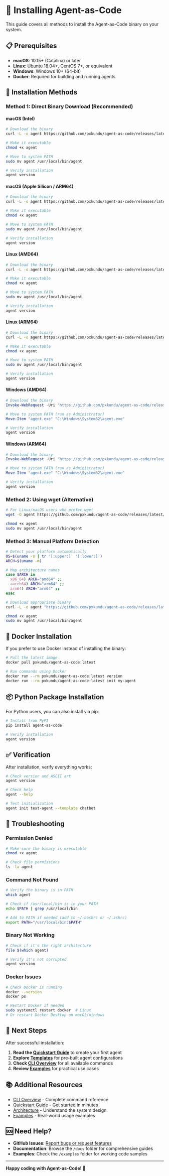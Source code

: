 # 🚀 Installing Agent-as-Code

This guide covers all methods to install the Agent-as-Code binary on your system.

## 📋 Prerequisites

- **macOS**: 10.15+ (Catalina) or later
- **Linux**: Ubuntu 18.04+, CentOS 7+, or equivalent
- **Windows**: Windows 10+ (64-bit)
- **Docker**: Required for building and running agents

## 🔧 Installation Methods

### Method 1: Direct Binary Download (Recommended)

#### macOS (Intel)
```bash
# Download the binary
curl -L -o agent https://github.com/pxkundu/agent-as-code/releases/latest/download/agent-darwin-amd64

# Make it executable
chmod +x agent

# Move to system PATH
sudo mv agent /usr/local/bin/agent

# Verify installation
agent version
```

#### macOS (Apple Silicon / ARM64)
```bash
# Download the binary
curl -L -o agent https://github.com/pxkundu/agent-as-code/releases/latest/download/agent-darwin-arm64

# Make it executable
chmod +x agent

# Move to system PATH
sudo mv agent /usr/local/bin/agent

# Verify installation
agent version
```

#### Linux (AMD64)
```bash
# Download the binary
curl -L -o agent https://github.com/pxkundu/agent-as-code/releases/latest/download/agent-linux-amd64

# Make it executable
chmod +x agent

# Move to system PATH
sudo mv agent /usr/local/bin/agent

# Verify installation
agent version
```

#### Linux (ARM64)
```bash
# Download the binary
curl -L -o agent https://github.com/pxkundu/agent-as-code/releases/latest/download/agent-linux-arm64

# Make it executable
chmod +x agent

# Move to system PATH
sudo mv agent /usr/local/bin/agent

# Verify installation
agent version
```

#### Windows (AMD64)
```powershell
# Download the binary
Invoke-WebRequest -Uri "https://github.com/pxkundu/agent-as-code/releases/latest/download/agent-windows-amd64.exe" -OutFile "agent.exe"

# Move to system PATH (run as Administrator)
Move-Item "agent.exe" "C:\Windows\System32\agent.exe"

# Verify installation
agent version
```

#### Windows (ARM64)
```powershell
# Download the binary
Invoke-WebRequest -Uri "https://github.com/pxkundu/agent-as-code/releases/latest/download/agent-windows-arm64.exe" -OutFile "agent.exe"

# Move to system PATH (run as Administrator)
Move-Item "agent.exe" "C:\Windows\System32\agent.exe"

# Verify installation
agent version
```

### Method 2: Using wget (Alternative)

```bash
# For Linux/macOS users who prefer wget
wget -O agent https://github.com/pxkundu/agent-as-code/releases/latest/download/agent-$(uname -s | tr '[:upper:]' '[:lower:]')-$(uname -m)

chmod +x agent
sudo mv agent /usr/local/bin/agent
```

### Method 3: Manual Platform Detection

```bash
# Detect your platform automatically
OS=$(uname -s | tr '[:upper:]' '[:lower:]')
ARCH=$(uname -m)

# Map architecture names
case $ARCH in
  x86_64) ARCH="amd64" ;;
  aarch64) ARCH="arm64" ;;
  arm64) ARCH="arm64" ;;
esac

# Download appropriate binary
curl -L -o agent "https://github.com/pxkundu/agent-as-code/releases/latest/download/agent-${OS}-${ARCH}"

chmod +x agent
sudo mv agent /usr/local/bin/agent
```

## 🐳 Docker Installation

If you prefer to use Docker instead of installing the binary:

```bash
# Pull the latest image
docker pull pxkundu/agent-as-code:latest

# Run commands using Docker
docker run --rm pxkundu/agent-as-code:latest version
docker run --rm pxkundu/agent-as-code:latest init my-agent
```

## 📦 Python Package Installation

For Python users, you can also install via pip:

```bash
# Install from PyPI
pip install agent-as-code

# Verify installation
agent version
```

## ✅ Verification

After installation, verify everything works:

```bash
# Check version and ASCII art
agent version

# Check help
agent --help

# Test initialization
agent init test-agent --template chatbot
```

## 🔧 Troubleshooting

### Permission Denied
```bash
# Make sure the binary is executable
chmod +x agent

# Check file permissions
ls -la agent
```

### Command Not Found
```bash
# Verify the binary is in PATH
which agent

# Check if /usr/local/bin is in your PATH
echo $PATH | grep /usr/local/bin

# Add to PATH if needed (add to ~/.bashrc or ~/.zshrc)
export PATH="/usr/local/bin:$PATH"
```

### Binary Not Working
```bash
# Check if it's the right architecture
file $(which agent)

# Verify it's not corrupted
agent version
```

### Docker Issues
```bash
# Check Docker is running
docker --version
docker ps

# Restart Docker if needed
sudo systemctl restart docker  # Linux
# Or restart Docker Desktop on macOS/Windows
```

## 🌟 Next Steps

After successful installation:

1. **Read the [Quickstart Guide](./quickstart.md)** to create your first agent
2. **Explore [Templates](./templates.md)** for pre-built agent configurations
3. **Check [CLI Overview](./cli-overview.md)** for all available commands
4. **Review [Examples](./examples.md)** for practical use cases

## 📚 Additional Resources

- [CLI Overview](./cli-overview.md) - Complete command reference
- [Quickstart Guide](./quickstart.md) - Get started in minutes
- [Architecture](./architecture.md) - Understand the system design
- [Examples](./examples.md) - Real-world usage examples

## 🆘 Need Help?

- **GitHub Issues**: [Report bugs or request features](https://github.com/pxkundu/agent-as-code/issues)
- **Documentation**: Browse the `/docs` folder for comprehensive guides
- **Examples**: Check the `/examples` folder for working code samples

---

**Happy coding with Agent-as-Code! 🚀**
